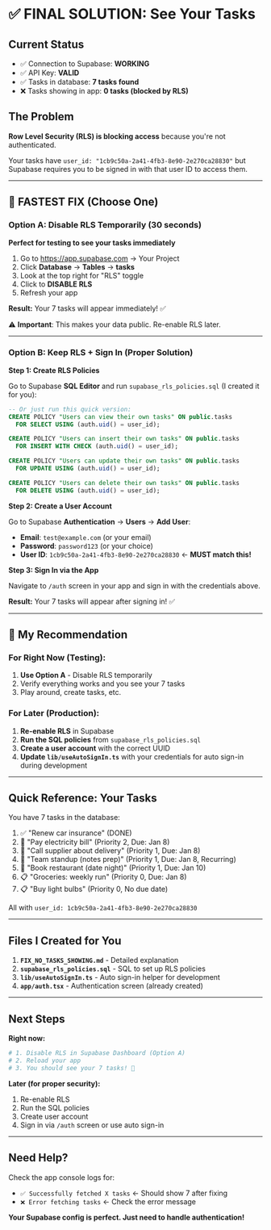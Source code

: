 # ✅ FINAL SOLUTION: See Your Tasks

## Current Status
- ✅ Connection to Supabase: **WORKING**
- ✅ API Key: **VALID**
- ✅ Tasks in database: **7 tasks found**
- ❌ Tasks showing in app: **0 tasks (blocked by RLS)**

## The Problem
**Row Level Security (RLS) is blocking access** because you're not authenticated.

Your tasks have `user_id: "1cb9c50a-2a41-4fb3-8e90-2e270ca28830"` but Supabase requires you to be signed in with that user ID to access them.

---

## 🚀 FASTEST FIX (Choose One)

### Option A: Disable RLS Temporarily (30 seconds)

**Perfect for testing to see your tasks immediately**

1. Go to https://app.supabase.com → Your Project
2. Click **Database** → **Tables** → **tasks**
3. Look at the top right for "RLS" toggle
4. Click to **DISABLE RLS**
5. Refresh your app

**Result:** Your 7 tasks will appear immediately! ✅

⚠️ **Important**: This makes your data public. Re-enable RLS later.

---

### Option B: Keep RLS + Sign In (Proper Solution)

**Step 1: Create RLS Policies**

Go to Supabase **SQL Editor** and run `supabase_rls_policies.sql` (I created it for you):

```sql
-- Or just run this quick version:
CREATE POLICY "Users can view their own tasks" ON public.tasks
  FOR SELECT USING (auth.uid() = user_id);

CREATE POLICY "Users can insert their own tasks" ON public.tasks
  FOR INSERT WITH CHECK (auth.uid() = user_id);

CREATE POLICY "Users can update their own tasks" ON public.tasks
  FOR UPDATE USING (auth.uid() = user_id);

CREATE POLICY "Users can delete their own tasks" ON public.tasks
  FOR DELETE USING (auth.uid() = user_id);
```

**Step 2: Create a User Account**

Go to Supabase **Authentication** → **Users** → **Add User**:
- **Email**: `test@example.com` (or your email)
- **Password**: `password123` (or your choice)
- **User ID**: `1cb9c50a-2a41-4fb3-8e90-2e270ca28830` ← **MUST match this!**

**Step 3: Sign In via the App**

Navigate to `/auth` screen in your app and sign in with the credentials above.

**Result:** Your 7 tasks will appear after signing in! ✅

---

## 🎯 My Recommendation

### For Right Now (Testing):
1. **Use Option A** - Disable RLS temporarily
2. Verify everything works and you see your 7 tasks
3. Play around, create tasks, etc.

### For Later (Production):
1. **Re-enable RLS** in Supabase
2. **Run the SQL policies** from `supabase_rls_policies.sql`
3. **Create a user account** with the correct UUID
4. **Update `lib/useAutoSignIn.ts`** with your credentials for auto sign-in during development

---

## Quick Reference: Your Tasks

You have 7 tasks in the database:
1. ✅ "Renew car insurance" (DONE)
2. 📌 "Pay electricity bill" (Priority 2, Due: Jan 8)
3. 📌 "Call supplier about delivery" (Priority 1, Due: Jan 8)
4. 📌 "Team standup (notes prep)" (Priority 1, Due: Jan 8, Recurring)
5. 📌 "Book restaurant (date night)" (Priority 1, Due: Jan 10)
6. 📋 "Groceries: weekly run" (Priority 0, Due: Jan 8)
7. 📋 "Buy light bulbs" (Priority 0, No due date)

All with `user_id: 1cb9c50a-2a41-4fb3-8e90-2e270ca28830`

---

## Files I Created for You

1. **`FIX_NO_TASKS_SHOWING.md`** - Detailed explanation
2. **`supabase_rls_policies.sql`** - SQL to set up RLS policies
3. **`lib/useAutoSignIn.ts`** - Auto sign-in helper for development
4. **`app/auth.tsx`** - Authentication screen (already created)

---

## Next Steps

**Right now:**
```bash
# 1. Disable RLS in Supabase Dashboard (Option A)
# 2. Reload your app
# 3. You should see your 7 tasks! 🎉
```

**Later (for proper security):**
1. Re-enable RLS
2. Run the SQL policies
3. Create user account
4. Sign in via `/auth` screen or use auto sign-in

---

## Need Help?

Check the app console logs for:
- `✅ Successfully fetched X tasks` ← Should show 7 after fixing
- `❌ Error fetching tasks` ← Check the error message

**Your Supabase config is perfect. Just need to handle authentication!**
